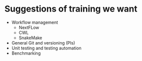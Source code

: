 # Suggestions of training we want

* Workflow management
  * NextFLow
  * CWL
  * SnakeMake
* General Git and versioning (PIs)
* Unit testing and testing automation
* Benchmarking

